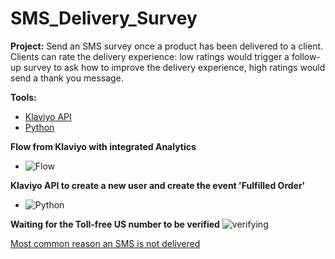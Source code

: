 # SMS_Delivery_Survey


**Project:**
Send an SMS survey once a product has been delivered to a client. Clients can rate the delivery experience: low ratings would trigger a follow-up survey to ask how to improve the delivery experience, high ratings would send a thank you message.

**Tools:**
- [Klaviyo API](https://developers.klaviyo.com/en/reference/api-overview)
- [Python](https://www.python.org/)


**Flow from Klaviyo with integrated Analytics**
- ![Flow](https://user-images.githubusercontent.com/48727972/189538053-99ad77a8-bb80-481f-88fe-8b2d1d62f91b.png)

**Klaviyo API to create a new user and create the event 'Fulfilled Order'**
- ![Python](https://user-images.githubusercontent.com/48727972/189538238-e5dc5e4b-c9d9-418f-9598-9eadeaf76cc8.png)

**Waiting for the Toll-free US number to be verified**
![verifying](https://user-images.githubusercontent.com/48727972/189538660-d4b92d67-a2d7-4e61-8080-4641a77bb795.png)

[Most common reason an SMS is not delivered](https://help.klaviyo.com/hc/en-us/articles/1260805003210-Understanding-the-skipped-reason-for-a-flow-message)
